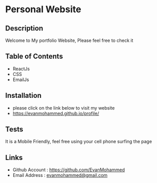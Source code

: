  # Personal Website

## Description 
Welcome to My portfolio Website, Please feel free to check it
## Table of Contents 
- ReactJs 
- CSS 
- EmailJs 
 

## Installation 
- please click on the link below to visit my website
- https://evanmohammed.github.io/profile/



## Tests 
It is a Mobile Friendly, feel free using your cell phone surfing the page

## Links
- Github Account : https://github.com/EvanMohammed
- Email Address : evanmohammed@gmail.com

  
  
